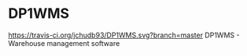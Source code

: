 # DP1WMS
https://travis-ci.org/jchudb93/DP1WMS.svg?branch=master
DP1WMS - Warehouse management software
